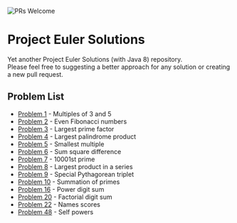 ![PRs Welcome](https://img.shields.io/badge/PRs-welcome-brightgreen.svg?style=flat-square)
# Project Euler Solutions
Yet another Project Euler Solutions (with Java 8) repository.<br />
Please feel free to suggesting a better approach for any solution or creating a new pull request.

## Problem List
*  [Problem 1](https://github.com/OguzOzkeroglu/project-euler-solutions/blob/master/src/main/java/com/foo/projecteuler/Problem001.java) - Multiples of 3 and 5
* [Problem 2](https://github.com/OguzOzkeroglu/project-euler-solutions/blob/master/src/main/java/com/foo/projecteuler/Problem002.java) - Even Fibonacci numbers
* [Problem 3](https://github.com/OguzOzkeroglu/project-euler-solutions/blob/master/src/main/java/com/foo/projecteuler/Problem003.java) - Largest prime factor
* [Problem 4](https://github.com/OguzOzkeroglu/project-euler-solutions/blob/master/src/main/java/com/foo/projecteuler/Problem004.java) - Largest palindrome product
* [Problem 5](https://github.com/OguzOzkeroglu/project-euler-solutions/blob/master/src/main/java/com/foo/projecteuler/Problem005.java) - Smallest multiple
* [Problem 6](https://github.com/OguzOzkeroglu/project-euler-solutions/blob/master/src/main/java/com/foo/projecteuler/Problem006.java) - Sum square difference
* [Problem 7](https://github.com/OguzOzkeroglu/project-euler-solutions/blob/master/src/main/java/com/foo/projecteuler/Problem007.java) - 10001st prime
* [Problem 8](https://github.com/OguzOzkeroglu/project-euler-solutions/blob/master/src/main/java/com/foo/projecteuler/Problem008.java) - Largest product in a series
* [Problem 9](https://github.com/OguzOzkeroglu/project-euler-solutions/blob/master/src/main/java/com/foo/projecteuler/Problem009.java) - Special Pythagorean triplet
* [Problem 10](https://github.com/OguzOzkeroglu/project-euler-solutions/blob/master/src/main/java/com/foo/projecteuler/Problem010.java) - Summation of primes
* [Problem 16](https://github.com/OguzOzkeroglu/project-euler-solutions/blob/master/src/main/java/com/foo/projecteuler/Problem016.java) - Power digit sum
* [Problem 20](https://github.com/OguzOzkeroglu/project-euler-solutions/blob/master/src/main/java/com/foo/projecteuler/Problem020.java) - Factorial digit sum
* [Problem 22](https://github.com/OguzOzkeroglu/project-euler-solutions/blob/master/src/main/java/com/foo/projecteuler/Problem022.java) - Names scores
* [Problem 48](https://github.com/OguzOzkeroglu/project-euler-solutions/blob/master/src/main/java/com/foo/projecteuler/Problem048.java) - Self powers

